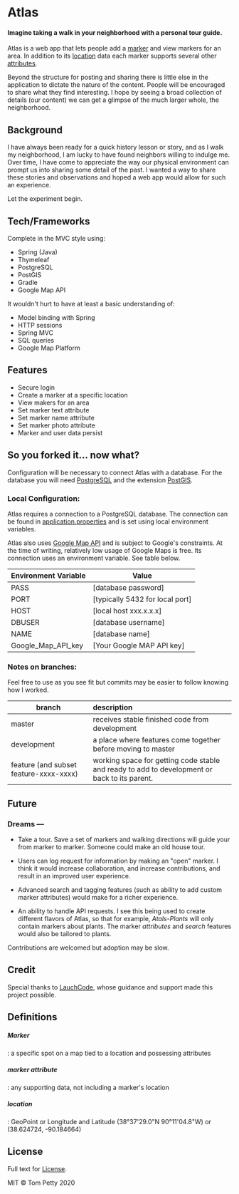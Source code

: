 # Atlas
#### Imagine taking a walk in your neighborhood with a personal tour guide.

Atlas is a web app that lets people add a [marker](#marker) and view markers for an area. In addition to its [location](#location) data each marker supports several other [attributes](#-marker-attribute). 

Beyond the structure for posting and sharing there is little else in the application to dictate the nature of the content. People will be encouraged to share what they find interesting. I hope by seeing a broad collection of details (our content) we can get a glimpse of the much larger whole, the neighborhood.
## Background
I have always been ready for a quick history lesson or story, and as I walk my neighborhood, I am lucky to have found neighbors willing to indulge me. Over time, I have come to appreciate the way our physical environment can prompt us into sharing some detail of the past. I wanted a way to share these stories and observations and hoped a web app would allow for such an experience. 

Let the experiment begin.
## Tech/Frameworks
Complete in the MVC style using:
- Spring (Java)
- Thymeleaf
- PostgreSQL
- PostGIS
- Gradle
- Google Map API

It wouldn't hurt to have at least a basic understanding of:
- Model binding with Spring
- HTTP sessions
- Spring MVC
- SQL queries
- Google Map Platform
    
## Features
- Secure login
- Create a marker at a specific location
- View makers for an area
- Set marker text attribute
- Set marker name attribute
- Set marker photo attribute
- Marker and user data persist


## So you forked it... now what?

Configuration will be necessary to connect Atlas with a database.
For the database you will need [PostgreSQL](https://www.postgresql.org) and the extension [PostGIS](https://postgis.net).

### Local Configuration:
Atlas requires a connection to a PostgreSQL database. The connection can be found in [application.properties](src/main/resources/application.properties) and is set using local environment variables.

Atlas also uses [Google Map API](https://developers.google.com/maps/documentation) and is subject to Google's constraints. At the time of writing, relatively low usage of Google Maps is free. Its connection uses an environment variable. See table below.

Environment Variable | Value
-------- | ---------
PASS| [database password]
PORT| [typically 5432 for local port]
HOST| [local host xxx.x.x.x]
DBUSER| [database username]
NAME| [database name]
Google_Map_API_key | [Your Google MAP API key]

### Notes on branches:
Feel free to use as you see fit but commits may be easier to follow knowing how I worked.

branch | description
------ | :-----------
master | receives stable finished code from development
development | a place where features come together before moving to master
feature (and subset feature-xxxx-xxxx) | working space for getting code stable and ready to add to development or back to its parent.


## Future
### Dreams ––

- Take a tour. Save a set of markers and walking directions will guide your from marker to marker. Someone could make an old house tour.

- Users can log request for information by making an "open" marker. I think it would increase collaboration, and increase contributions, and result in an improved user experience. 

- Advanced search and tagging features (such as ability to add custom marker attributes) would make for a richer experience.

- An ability to handle API requests. I see this being used to create different flavors of Atlas, so that for example, *Atals-Plants* will only contain markers about plants. The marker *attributes* and *search* features would also be tailored to plants.  

Contributions are welcomed but adoption may be slow.

## Credit
Special thanks to [LauchCode](https://www.launchcode.org/), whose guidance and support made this project possible.

## Definitions
##### Marker
: a specific spot on a map tied to a location and possessing attributes
##### marker attribute
: any supporting data, not including a marker's location
##### location 
: GeoPoint or Longitude and Latitude (38°37'29.0"N 90°11'04.8"W) or (38.624724, -90.184664)

## License
Full text for [License](LICENSE.txt).

MIT © Tom Petty 2020

